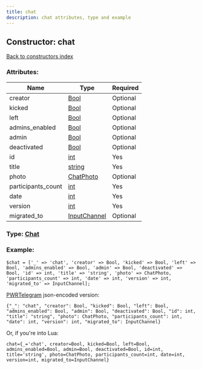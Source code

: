 ```yaml
---
title: chat
description: chat attributes, type and example
---
```

## Constructor: chat  
[Back to constructors index](index.md)



### Attributes:

| Name     |    Type       | Required |
|----------|---------------|----------|
|creator|[Bool](../types/Bool.md) | Optional|
|kicked|[Bool](../types/Bool.md) | Optional|
|left|[Bool](../types/Bool.md) | Optional|
|admins\_enabled|[Bool](../types/Bool.md) | Optional|
|admin|[Bool](../types/Bool.md) | Optional|
|deactivated|[Bool](../types/Bool.md) | Optional|
|id|[int](../types/int.md) | Yes|
|title|[string](../types/string.md) | Yes|
|photo|[ChatPhoto](../types/ChatPhoto.md) | Optional|
|participants\_count|[int](../types/int.md) | Yes|
|date|[int](../types/int.md) | Yes|
|version|[int](../types/int.md) | Yes|
|migrated\_to|[InputChannel](../types/InputChannel.md) | Optional|



### Type: [Chat](../types/Chat.md)


### Example:

```
$chat = ['_' => 'chat', 'creator' => Bool, 'kicked' => Bool, 'left' => Bool, 'admins_enabled' => Bool, 'admin' => Bool, 'deactivated' => Bool, 'id' => int, 'title' => 'string', 'photo' => ChatPhoto, 'participants_count' => int, 'date' => int, 'version' => int, 'migrated_to' => InputChannel];
```  

[PWRTelegram](https://pwrtelegram.xyz) json-encoded version:

```
{"_": "chat", "creator": Bool, "kicked": Bool, "left": Bool, "admins_enabled": Bool, "admin": Bool, "deactivated": Bool, "id": int, "title": "string", "photo": ChatPhoto, "participants_count": int, "date": int, "version": int, "migrated_to": InputChannel}
```


Or, if you're into Lua:  


```
chat={_='chat', creator=Bool, kicked=Bool, left=Bool, admins_enabled=Bool, admin=Bool, deactivated=Bool, id=int, title='string', photo=ChatPhoto, participants_count=int, date=int, version=int, migrated_to=InputChannel}

```


